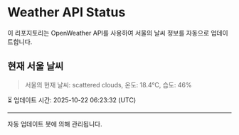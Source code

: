 
# Weather API Status

이 리포지토리는 OpenWeather API를 사용하여 서울의 날씨 정보를 자동으로 업데이트합니다.

## 현재 서울 날씨
> 서울의 현재 날씨: scattered clouds, 온도: 18.4°C, 습도: 46%

⏳ 업데이트 시간: 2025-10-22 06:23:32 (UTC)

---
자동 업데이트 봇에 의해 관리됩니다.

